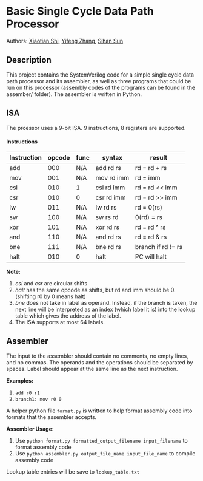 # Basic Single Cycle Data Path Processor

Authors: [Xiaotian Shi](https://github.com/xshi1012), [Yifeng Zhang](https://github.com/yiz569), [Sihan Sun](https://github.com/SihanSun)

## Description
This project contains the SystemVerilog code for a simple single cycle data path processor and its assembler, as well as three programs that could be run on this processor (assembly codes of the programs can be found in the assember/ folder). The assembler is written in Python.

## ISA
The prcessor uses a 9-bit ISA. 9 instructions, 8 registers are supported.
#### Instructions
| Instruction | opcode |  func | syntax | result |
| ----------- |--------|-------|--------|--------|
| add | 000 | N/A | add rd rs | rd = rd + rs |
| mov | 001 | N/A | mov rd imm | rd = imm |
| csl | 010 | 1 | csl rd imm | rd = rd << imm |
| csr | 010 | 0 | csr rd imm | rd = rd >> imm |
| lw | 011 | N/A | lw rd rs | rd = 0(rs) |
| sw | 100 | N/A | sw rs rd | 0(rd) = rs |
| xor | 101 | N/A | xor rd rs | rd = rd ^ rs |
| and | 110 | N/A | and rd rs | rd = rd & rs |
| bne | 111 | N/A | bne rd rs | branch if rd != rs |
| halt | 010 | 0 | halt | PC will halt |
**Note:** 
1. *csl* and *csr* are circular shifts
2. *halt* has the same opcode as shifts, but rd and imm should be 0. (shifting r0 by 0 means halt)
3. *bne* does not take in label as operand. Instead, if the branch is taken, the next line will be interpreted as an index (which label it is) into the lookup table which gives the address of the label.
4. The ISA supports at most 64 labels.

## Assembler
The input to the assembler should contain no comments, no empty lines, and no commas. The operands and the operations should be separated by spaces. Label should appear at the same line as the next instruction.

**Examples:**
1. `add r0 r1`
2. `branch1: mov r0 0`

A helper python file `format.py` is written to help format assembly code into formats that the assembler accepts.

**Assembler Usage:**
1. Use `python format.py formatted_output_filename input_filename` to format assembly code
2. Use `python assembler.py output_file_name input_file_name` to compile assembly code

Lookup table entries will be save to `lookup_table.txt`